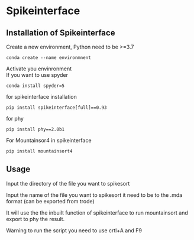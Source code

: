# Spikeinterface
## Installation of Spikeinterface

Create a new environment, Python need to be >=3.7

```
conda create --name environmnent
```
Activate you envinronment  
If you want to use spyder
```
conda install spyder=5
```
for spikeinterface installation
```
pip install spikeinterface[full]==0.93
```
for phy
```
pip install phy==2.0b1
```
For Mountainsor4 in spikeinterface
```
pip install mountainsort4
```

## Usage
Input the directory of the file you want to spikesort

Input the name of the file you want to spikesort it need to be to the .mda format (can be exported from trode)

It will use the the inbuilt function of spikeinterface to run mountainsort and export to phy the result.

Warning to run the script you need to use crtl+A and F9
